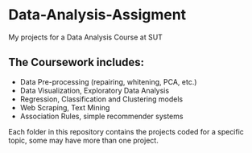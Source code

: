 # Data-Analysis-Assigment
My projects for a Data Analysis Course at SUT

## The Coursework includes:

- Data Pre-processing (repairing, whitening, PCA, etc.)
- Data Visualization, Exploratory Data Analysis
- Regression, Classification and Clustering models
- Web Scraping, Text Mining
- Association Rules, simple recommender systems

Each folder in this repository contains the projects coded for a specific topic, some may have more than one project.


